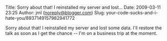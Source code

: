 Title: Sorry about that! I reinstalled my server and lost...
Date: 2009-03-11 23:25
Author: jml (noreply@blogger.com)
Slug: your-code-sucks-and-i-hate-you/8937149157982941772

Sorry about that! I reinstalled my server and lost some data. I'll
restore the talk as soon as I get the chance -- I'm on a business trip
at the moment.

